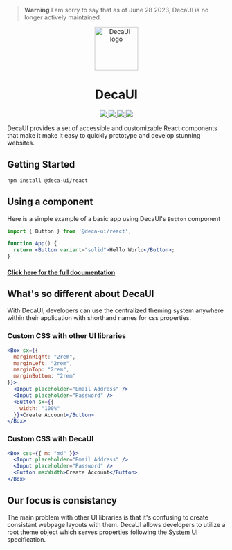 > **Warning**
> I am sorry to say that as of June 28 2023, DecaUI is no longer actively maintained.

<p align="center">
  <a href="https://deca-ui.com/" rel="noopener" target="_blank"><img width="100" src="https://www.deca-ui.com/icon.svg" alt="DecaUI logo"></a>
  <h1 align="center">DecaUI</h1>
</p>
<p align="center">
  <a href="https://codecov.io/gh/deca-org/deca-ui">  
    <img src="https://codecov.io/gh/deca-org/deca-ui/branch/main/graph/badge.svg?token=LU7SZSZQG5"/> 
  </a>
  <a href="https://www.codacy.com/gh/deca-org/deca-ui/dashboard?utm_source=github.com&amp;utm_medium=referral&amp;utm_content=deca-org/deca-ui&amp;utm_campaign=Badge_Grade">
    <img src="https://app.codacy.com/project/badge/Grade/7ec6172d6dbf4af88682996c955d6604"/>
  </a>
  <a href="https://www.npmjs.com/package/@deca-ui/react">
    <img src="https://img.shields.io/npm/dm/@deca-ui/react" />
  </a>
  <a href="https://github.com/deca-org/deca-ui/blob/main/LICENSE">
    <img src="https://img.shields.io/github/license/deca-org/deca-ui" />
  </a>
</p>
<p>DecaUI provides a set of accessible and customizable React components that make it make it easy to quickly prototype and develop stunning websites.</p>

## Getting Started
```
npm install @deca-ui/react
```

## Using a component
Here is a simple example of a basic app using DecaUI's ```Button``` component

```jsx
import { Button } from '@deca-ui/react';

function App() {
  return <Button variant="solid">Hello World</Button>;
}
```

#### [Click here for the full documentation](https://www.deca-ui.com/docs/guide/installation)

## What's so different about DecaUI
With DecaUI, developers can use the centralized theming system anywhere within their application with shorthand names for css properties.

### Custom CSS with other UI libraries
```jsx
<Box sx={{
  marginRight: "2rem",
  marginLeft: "2rem",
  marginTop: "2rem",
  marginBottom: "2rem"
}}>
  <Input placeholder="Email Address" />
  <Input placeholder="Password" />
  <Button sx={{ 
    width: "100%"
  }}>Create Account</Button>
</Box>
```

### Custom CSS with DecaUI 
```jsx
<Box css={{ m: "md" }}>
  <Input placeholder="Email Address" />
  <Input placeholder="Password" />
  <Button maxWidth>Create Account</Button>
</Box>
```

## Our focus is consistancy
The main problem with other UI libraries is that it's confusing to create consistant webpage layouts with them. DecaUI allows developers to utilize a root theme object which serves properties following the [System UI](https://github.com/system-ui/theme-specification) specification.
